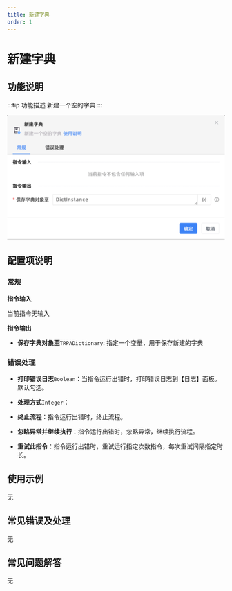 ```yaml
---
title: 新建字典
order: 1
---
```


# 新建字典

## 功能说明

:::tip 功能描述
新建一个空的字典
:::

![新建字典](../../../assets/新建字典_command.png)

## 配置项说明

### 常规

**指令输入**

当前指令无输入


**指令输出**

- **保存字典对象至**`TRPADictionary`: 指定一个变量，用于保存新建的字典

### 错误处理

- **打印错误日志**`Boolean`：当指令运行出错时，打印错误日志到【日志】面板。默认勾选。

- **处理方式**`Integer`：

 - **终止流程**：指令运行出错时，终止流程。

 - **忽略异常并继续执行**：指令运行出错时，忽略异常，继续执行流程。

 - **重试此指令**：指令运行出错时，重试运行指定次数指令，每次重试间隔指定时长。

## 使用示例
无

## 常见错误及处理

无

## 常见问题解答

无

